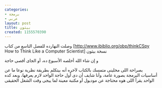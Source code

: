 ```yaml
---
categories:
- برمجة
- عربي
layout: post
title: بيثون
created: 1155570390
---
```

وصلت النهارده للفصل التاسع من كتاب [http://www.ibiblio.org/obp/thinkCSpy How to Think Like a Computer Scientist] نسخة بيثون

و إن شاء الله أخلصه الأسبوع ده، أو الجاى أقصى حاجة

بصراحة اللى مخلينى متمسك بالكتاب لآخره أنه بيتكلم بطريقة نظرية نوعا ما عن أساسيات البرمجة بصورة عامة، وأنا شايف أن دى أول حاجة الواحد لازم يعرفها، وبعد كده الواحد يقرأ اللى هوه محتاجة عن موديول أو مكتبة معينة لما ييجى وقت الشغل الحقيقى
